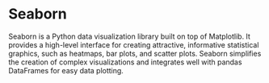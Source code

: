 # Seaborn
Seaborn is a Python data visualization library built on top of Matplotlib. It provides a high-level interface for creating attractive, informative statistical graphics, such as heatmaps, bar plots, and scatter plots. Seaborn simplifies the creation of complex visualizations and integrates well with pandas DataFrames for easy data plotting.
